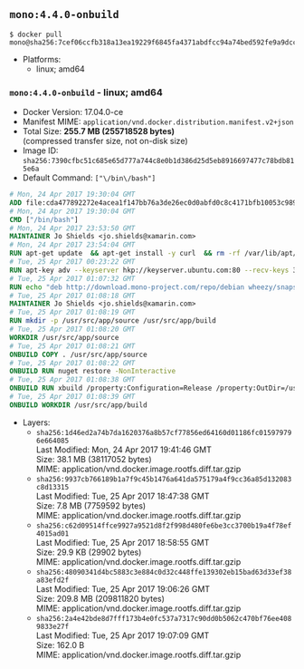 ## `mono:4.4.0-onbuild`

```console
$ docker pull mono@sha256:7cef06ccfb318a13ea19229f6845fa4371abdfcc94a74bed592fe9a9dcc71518
```

-	Platforms:
	-	linux; amd64

### `mono:4.4.0-onbuild` - linux; amd64

-	Docker Version: 17.04.0-ce
-	Manifest MIME: `application/vnd.docker.distribution.manifest.v2+json`
-	Total Size: **255.7 MB (255718528 bytes)**  
	(compressed transfer size, not on-disk size)
-	Image ID: `sha256:7390cfbc51c685e65d777a744c8e0b1d386d25d5eb8916697477c78bdb815e6a`
-	Default Command: `["\/bin\/bash"]`

```dockerfile
# Mon, 24 Apr 2017 19:30:04 GMT
ADD file:cda477892272e4acea1f147bb76a3de26ec0d0abfd0c8c4171bfb10053c98985 in / 
# Mon, 24 Apr 2017 19:30:04 GMT
CMD ["/bin/bash"]
# Mon, 24 Apr 2017 23:53:50 GMT
MAINTAINER Jo Shields <jo.shields@xamarin.com>
# Mon, 24 Apr 2017 23:54:04 GMT
RUN apt-get update 	&& apt-get install -y curl 	&& rm -rf /var/lib/apt/lists/*
# Tue, 25 Apr 2017 00:23:22 GMT
RUN apt-key adv --keyserver hkp://keyserver.ubuntu.com:80 --recv-keys 3FA7E0328081BFF6A14DA29AA6A19B38D3D831EF
# Tue, 25 Apr 2017 01:07:32 GMT
RUN echo "deb http://download.mono-project.com/repo/debian wheezy/snapshots/4.4.0.182 main" > /etc/apt/sources.list.d/mono-xamarin.list 	&& apt-get update 	&& apt-get install -y binutils mono-devel ca-certificates-mono fsharp mono-vbnc nuget referenceassemblies-pcl 	&& rm -rf /var/lib/apt/lists/* /tmp/*
# Tue, 25 Apr 2017 01:08:18 GMT
MAINTAINER Jo Shields <jo.shields@xamarin.com>
# Tue, 25 Apr 2017 01:08:19 GMT
RUN mkdir -p /usr/src/app/source /usr/src/app/build
# Tue, 25 Apr 2017 01:08:20 GMT
WORKDIR /usr/src/app/source
# Tue, 25 Apr 2017 01:08:21 GMT
ONBUILD COPY . /usr/src/app/source
# Tue, 25 Apr 2017 01:08:22 GMT
ONBUILD RUN nuget restore -NonInteractive
# Tue, 25 Apr 2017 01:08:38 GMT
ONBUILD RUN xbuild /property:Configuration=Release /property:OutDir=/usr/src/app/build/
# Tue, 25 Apr 2017 01:08:39 GMT
ONBUILD WORKDIR /usr/src/app/build
```

-	Layers:
	-	`sha256:1d46ed2a74b7da1620376a8b57cf77856ed64160d01186fc015979796e664085`  
		Last Modified: Mon, 24 Apr 2017 19:41:46 GMT  
		Size: 38.1 MB (38117052 bytes)  
		MIME: application/vnd.docker.image.rootfs.diff.tar.gzip
	-	`sha256:9937cb766189b1a7f9c45b1476a641da575179a4f9cc36a85d132083c8d13315`  
		Last Modified: Tue, 25 Apr 2017 18:47:38 GMT  
		Size: 7.8 MB (7759592 bytes)  
		MIME: application/vnd.docker.image.rootfs.diff.tar.gzip
	-	`sha256:c62d09514ffce9927a9521d8f2f998d480fe6be3cc3700b19a4f78ef4015ad01`  
		Last Modified: Tue, 25 Apr 2017 18:58:55 GMT  
		Size: 29.9 KB (29902 bytes)  
		MIME: application/vnd.docker.image.rootfs.diff.tar.gzip
	-	`sha256:48090341d4bc5883c3e884c0d32c448ffe139302eb15bad63d33ef38a83efd2f`  
		Last Modified: Tue, 25 Apr 2017 19:06:26 GMT  
		Size: 209.8 MB (209811820 bytes)  
		MIME: application/vnd.docker.image.rootfs.diff.tar.gzip
	-	`sha256:2a4e42bde8d7fff173b4e0fc537a7317c90dd0b5062c470bf76ee4089833e27f`  
		Last Modified: Tue, 25 Apr 2017 19:07:09 GMT  
		Size: 162.0 B  
		MIME: application/vnd.docker.image.rootfs.diff.tar.gzip
